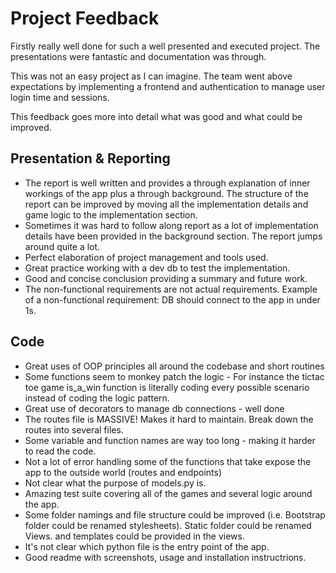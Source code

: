 # Project Feedback

Firstly really well done for such a well presented and executed project. The presentations were fantastic and documentation was through.

This was not an easy project as I can imagine. The team went above expectations by implementing a frontend and authentication to manage user 
login time and sessions.

This feedback goes more into detail what was good and what could be improved.

## Presentation & Reporting

- The report is well written and provides a through explanation of inner workings of the app plus a through background. The structure of the report can be improved by moving all the implementation details and game logic to the implementation section.
- Sometimes it was hard to follow along report as a lot of implementation details have been provided in the background section. The report jumps around quite a lot.
- Perfect elaboration of project management and tools used.
- Great practice working with a dev db to test the implementation.
- Good and concise conclusion providing a summary and future work.
- The non-functional requirements are not actual requirements. Example of a non-functional requirement: DB should connect to the app in under 1s.

## Code
- Great uses of OOP principles all around the codebase and short routines
- Some functions seem to monkey patch the logic - For instance the tictac toe game is_a_win function is literally coding every possible scenario instead of coding the logic pattern.
- Great use of decorators to manage db connections - well done
- The routes file is MASSIVE! Makes it hard to maintain. Break down the routes into several files.
- Some variable and function names are way too long - making it harder to read the code.
- Not a lot of error handling some of the functions that take expose the app to the outside world (routes and endpoints)
- Not clear what the purpose of models.py is.
- Amazing test suite covering all of the games and several logic around the app.
- Some folder namings and file structure could be improved (i.e. Bootstrap folder could be renamed stylesheets). Static folder could be renamed Views. and templates could be provided in the views.
- It's not clear which python file is the entry point of the app.
- Good readme with screenshots, usage and installation instructrions.
